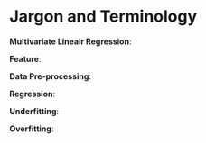 <h1>Jargon and Terminology</h1>

**Multivariate Lineair Regression**:

**Feature**:

**Data Pre-processing**:

**Regression**:

**Underfitting**:

**Overfitting**:

